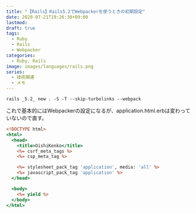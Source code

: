 ```yaml
---
title: "【Rails】Rails5.2でWebpackerを使うときの初期設定"
date: 2020-07-21T19:26:30+09:00
lastmod:
draft: true
tags:
  - Ruby
  - Rails
  - Webpacker
categories:
  - Ruby, Rails
image: images/languages/rails.png
series:
  - 技術関連
  - メモ
---
```



```
rails _5.2_ new . -S -T --skip-turbolinks --webpack
```

これで基本的にはWebpackerの設定になるが、application.html.erbは変わっていないので直す。

```erb:application.html.erb
<!DOCTYPE html>
<html>
  <head>
    <title>OishiKenko</title>
    <%= csrf_meta_tags %>
    <%= csp_meta_tag %>

    <%= stylesheet_pack_tag 'application', media: 'all' %>
    <%= javascript_pack_tag 'application' %>
  </head>

  <body>
    <%= yield %>
  </body>
</html>
```

